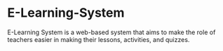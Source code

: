 # E-Learning-System
E-Learning System is a web-based system that aims to make the role of teachers easier in making their lessons, activities, and quizzes.
